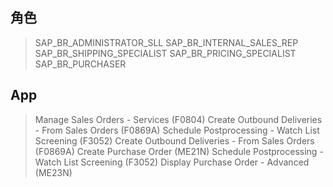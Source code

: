 ## 角色
> SAP_BR_ADMINISTRATOR_SLL
> SAP_BR_INTERNAL_SALES_REP
> SAP_BR_SHIPPING_SPECIALIST
> SAP_BR_PRICING_SPECIALIST
> SAP_BR_PURCHASER
## App
> Manage Sales Orders - Services (F0804)
> Create Outbound Deliveries - From Sales Orders (F0869A)
> Schedule Postprocessing - Watch List Screening (F3052)
> Create Outbound Deliveries - From Sales Orders (F0869A)
> Create Purchase Order (ME21N)
> Schedule Postprocessing - Watch List Screening (F3052)
> Display Purchase Order - Advanced (ME23N)